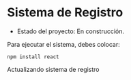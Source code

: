 <h1>Sistema de Registro</h1>

- Estado del proyecto: En construcción.

Para ejecutar el sistema, debes colocar:

```npm install react```

Actualizando sistema de registro
